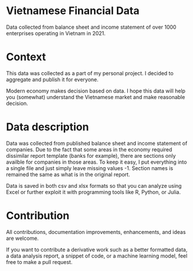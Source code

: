 # Vietnamese Financial Data
Data collected from balance sheet and income statement of over  1000 enterprises operating in Vietnam in 2021.

# Context
This data was collected as a part of my personal project. I decided to aggregate and publish it for everyone.

Modern economy makes decision based on data. I hope this data will help you (somewhat) understand the Vietnamese market and make reasonable decision.

# Data description
Data was collected from published balance sheet and income statement of companies. Due to the fact that some areas in the economy required dissimilar report template (banks for example), there are sections only availble for companies in those areas. To keep it easy, I put everything into a single file and just simply leave missing values -1. Section names is remained the same as what is in the original report.

Data is saved in both csv and xlsx formats so that you can analyze using Excel or further exploit it with programming tools like R, Python, or Julia.

# Contribution
All contributions, documentation improvements, enhancements, and ideas are welcome.

If you want to contribute a derivative work such as a better formatted data, a data analysis report, a snippet of code, or a machine learning model, feel free to make a pull request.